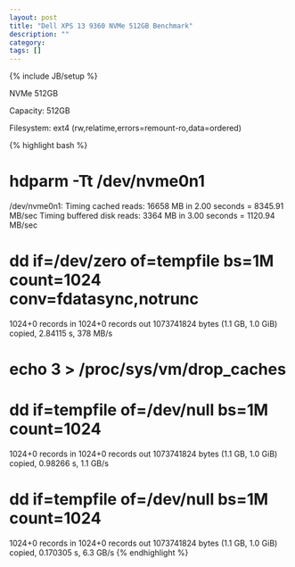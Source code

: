 ```yaml
---
layout: post
title: "Dell XPS 13 9360 NVMe 512GB Benchmark"
description: ""
category: 
tags: []
---
```

{% include JB/setup %}

NVMe 512GB

Capacity: 512GB

Filesystem:  ext4 (rw,relatime,errors=remount-ro,data=ordered)


{% highlight bash %}
# hdparm -Tt /dev/nvme0n1

/dev/nvme0n1:
 Timing cached reads:   16658 MB in  2.00 seconds = 8345.91 MB/sec
 Timing buffered disk reads: 3364 MB in  3.00 seconds = 1120.94 MB/sec
# dd if=/dev/zero of=tempfile bs=1M count=1024 conv=fdatasync,notrunc
1024+0 records in
1024+0 records out
1073741824 bytes (1.1 GB, 1.0 GiB) copied, 2.84115 s, 378 MB/s
# echo 3 > /proc/sys/vm/drop_caches
# dd if=tempfile of=/dev/null bs=1M count=1024
1024+0 records in
1024+0 records out
1073741824 bytes (1.1 GB, 1.0 GiB) copied, 0.98266 s, 1.1 GB/s
# dd if=tempfile of=/dev/null bs=1M count=1024
1024+0 records in
1024+0 records out
1073741824 bytes (1.1 GB, 1.0 GiB) copied, 0.170305 s, 6.3 GB/s
{% endhighlight %}
